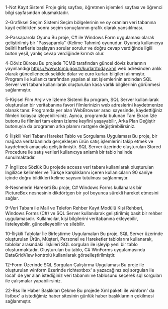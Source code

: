 1-Not Kayıt Sistemi
Proje giriş sayfası, öğretmen işlemleri sayfası ve öğrenci bilgi sayfasından oluşmaktadır.

2-Grafiksel Seçim Sistemi
Seçim bölgelerinin ve oy oranları veri tabanına kayıt edildikten sonra seçim sonuçlarının grafik olarak yansıtılması. 

3-Passaparola Oyunu
Bu proje, C# ile Windows Form uygulaması olarak geliştirilmiş bir "Passaparola" (Kelime Tahmin) oyunudur. Oyunda kullanıcıya belirli harflerle başlayan sorular sorulur ve doğru cevap verdiğinde ilgili buton yeşil, yanlış cevap verdiğinde kırmızı olur.

4-Döviz Bürosu
Bu projede TCMB tarafından güncel döviz kurlarının yayınlandıgı https://www.tcmb.gov.tr/kurlar/today.xml web adresinden anlık olarak güncellenecek sekilde dolar ve euro kurları bilgileri alınmıştır. Program ile kullanıcı tarafından yapılan al sat işlemlerinin ardından SQL Server veri tabanı kullanılarak oluşturulan kasa varlık bilgilerinin görünmesi sağlanmıştır.

5-Kişisel Film Arşiv ve İzleme Sistemi
Bu program, SQL Server kullanılarak oluşturulan bir veritabanına favori filmlerinizin web adreslerini kaydetmenize olanak tanır. Programda yer alan WebBrowser aracı sayesinde, kaydettiğiniz filmleri kolayca izleyebilirsiniz. Ayrıca, programda bulunan Tam Ekran İzle butonu ile filmleri tam ekran izleme keyfini yaşayabilir, Arka Plan Değiştir butonuyla da programın arka planını rastgele değiştirebilirsiniz.

6-İlişkili Veri Tabanı Hareket Tablo ve Sorgulama Uygulaması
Bu proje, bir mağaza veritabanında gerçekleşen ürün satış işlemlerini takip etmek ve kaydetmek amacıyla geliştirilmiştir. SQL Server üzerinde oluşturulan Stored Procedure ile satış verileri kullanıcıya anlamlı bir tablo halinde sunulmaktadır.

7-İngilizce Sözlük
Bu projede access veri tabanı kullanılarak oluşturulan İngilizce kelimeler ve Türkçe karşılıklarını içeren  kullanıcıların 90 saniye içinde doğru bildikleri kelime sayısını  tutulması sağlanmıştır.

8-Nesnelerin Hareketi
Bu proje, C# Windows Forms kullanarak bir PictureBox nesnesinin dikdörtgen bir yol boyunca sürekli hareket etmesini sağlar.

9-Veri Tabanı ile Mail ve Telefon Rehber Kayıt Modülü
Kişi Rehberi, Windows Forms (C#) ve SQL Server kullanılarak geliştirilmiş basit bir rehber uygulamasıdır. Kullanıcılar, kişi bilgilerini veritabanına ekleyebilir, listeleyebilir, güncelleyebilir ve silebilir.

10-İlişkili Tablolar İle Birleştirme Uygulamaları
Bu proje, SQL Server üzerinde oluşturulan Ürün, Müşteri, Personel ve Hareketler tablolarını kullanarak, tablolar arasındaki ilişkileri SQL sorguları ile işleyip yeni bir tablo oluşturmaktadır. Oluşturulan bu tablo, C# WinForms uygulamasında DataGridView kontrolü kullanılarak görselleştirilmiştir.

12-Form Üzerinde SQL Sorguları Çalıştırma Uygulaması
Bu proje ile oluşturulan winform üzerinde richtextbox' a yazacağınız sql sorguları ile local' de yer alan istediğiniz veri tabanını ve tablosunu  seçerek sql sorguları ile çalışmalar yapabilirsiniz.

















22-Rss İle Haber Başlıkları Çekme
Bu projede Xml paketi ile winform' da listbox' a istediğimiz haber sitesinin günlük haber başlıklarının çekilmesi sağlanmıştır.





